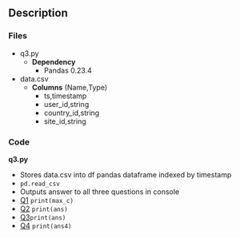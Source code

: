 ## Description
### Files
- q3.py
  - **Dependency**
    - Pandas 0.23.4
- data.csv
  - **Columns** (Name,Type)
    - ts,timestamp
    - user_id,string
    - country_id,string
    - site_id,string

### Code
**q3.py** <br>
  - Stores data.csv into df pandas dataframe indexed by   timestamp
  - `pd.read_csv`
  - Outputs answer to all three questions in console
  - [Q1](https://github.com/coolkp/moloco/blob/master/Q3/q3.py#L19) `print(max_c)`
  - [Q2](https://github.com/coolkp/moloco/blob/master/Q3/q3.py#L39)  `print(ans)`
  - [Q3](https://github.com/coolkp/moloco/blob/master/Q3/q3.py#L64)`print(ans)`
  - [Q4](https://github.com/coolkp/moloco/blob/master/Q3/q3.py#L66) `print(ans4)`
